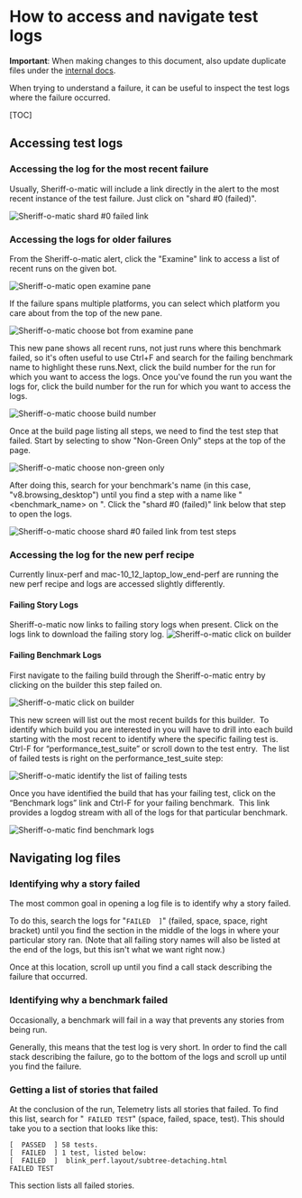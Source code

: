 # How to access and navigate test logs

**Important**: When making changes to this document, also update duplicate files under the [internal docs](http://goto.google.com/perf-bot-health-sheriffs).

When trying to understand a failure, it can be useful to inspect the test logs where the failure occurred.

[TOC]

## Accessing test logs

### Accessing the log for the most recent failure

Usually, Sheriff-o-matic will include a link directly in the alert to the most recent instance of the test failure. Just click on "shard #0 (failed)".

![Sheriff-o-matic shard #0 failed link](images/som_shard_0.png)

### Accessing the logs for older failures

From the Sheriff-o-matic alert, click the "Examine" link to access a list of recent runs on the given bot.

![Sheriff-o-matic open examine pane](images/som_examine.png)

If the failure spans multiple platforms, you can select which platform you care about from the top of the new pane.

![Sheriff-o-matic choose bot from examine pane](images/som_examine_choose_bot.png)

This new pane shows all recent runs, not just runs where this benchmark failed, so it's often useful to use Ctrl+F and search for the failing benchmark name to highlight these runs.Next, click the build number for the run for which you want to access the logs. Once you've found the run you want the logs for, click the build number for the run for which you want to access the logs.

![Sheriff-o-matic choose build number](images/som_choose_build_number.png)

Once at the build page listing all steps, we need to find the test step that failed. Start by selecting to show "Non-Green Only" steps at the top of the page.

![Sheriff-o-matic choose non-green only](images/som_choose_non_green_only.png)

After doing this, search for your benchmark's name (in this case, "v8.browsing_desktop") until you find a step with a name like "<benchmark_name> on <platform>". Click the "shard #0 (failed)" link below that step to open the logs.

![Sheriff-o-matic choose shard #0 failed link from test steps](images/som_test_steps_shard_0.png)

### Accessing the log for the new perf recipe

Currently linux-perf and mac-10_12_laptop_low_end-perf are running the new perf recipe and logs are accessed slightly differently. 

#### Failing Story Logs
Sheriff-o-matic now links to failing story logs when present.  Click on the logs
link to download the failing story log.
![Sheriff-o-matic click on builder](images/som_new_recipe_story_log.png)


#### Failing Benchmark Logs
First navigate to the failing build through the Sheriff-o-matic entry by clicking on the builder this step failed on. 

![Sheriff-o-matic click on builder](images/som_new_recipe_choose_builder.png)

This new screen will list out the most recent builds for this builder.  To identify which build you are interested in you will have to drill into each build starting with the most recent to identify where the specific failing test is. Ctrl-F for “performance_test_suite” or scroll down to the test entry.  The list of failed tests is right on the performance_test_suite step:

![Sheriff-o-matic identify the list of failing tests](images/som_new_recipe_identify_failed_tests.png)

Once you have identified the build that has your failing test, click on the “Benchmark logs” link and Ctrl-F for your failing benchmark.  This link provides a logdog stream with all of the logs for that particular benchmark.

![Sheriff-o-matic find benchmark logs](images/som_new_recipe_benchmark_logs_link.png)


## Navigating log files

### Identifying why a story failed

The most common goal in opening a log file is to identify why a story failed.

To do this, search the logs for "`FAILED  ]`" (failed, space, space, right bracket) until you find the section in the middle of the logs in where your particular story ran. (Note that all failing story names will also be listed at the end of the logs, but this isn't what we want right now.)

Once at this location, scroll up until you find a call stack describing the failure that occurred.

### Identifying why a benchmark failed

Occasionally, a benchmark will fail in a way that prevents any stories from being run.

Generally, this means that the test log is very short. In order to find the call stack describing the failure, go to the bottom of the logs and scroll up until you find the failure.

### Getting a list of stories that failed

At the conclusion of the run, Telemetry lists all stories that failed. To find this list, search for "` FAILED TEST`" (space, failed, space, test). This should take you to a section that looks like this:

    [  PASSED  ] 58 tests.
    [  FAILED  ] 1 test, listed below:
    [  FAILED  ]  blink_perf.layout/subtree-detaching.html
    FAILED TEST

This section lists all failed stories.

